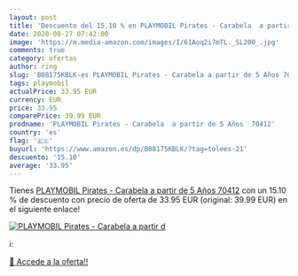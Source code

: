 ```yaml
---
layout: post
title: 'Descuento del 15.10 % en PLAYMOBIL Pirates - Carabela  a partir d'
date: 2020-08-27 07:42:00
image: 'https://m.media-amazon.com/images/I/61Aoq2i7mTL._SL200_.jpg'
comments: true
category: ofertas
author: ring
slug: 'B08175KBLK-es PLAYMOBIL Pirates - Carabela a partir de 5 Años 70412'
tags: playmobil
actualPrice: 33.95 EUR
currency: EUR
price: 33.95
comparePrice: 39.99 EUR
prodname: 'PLAYMOBIL Pirates - Carabela  a partir de 5 Años  70412'
country: 'es'
flag: '🇪🇸'
buyurl: 'https://www.amazon.es/dp/B08175KBLK/?tag=tolees-21'
descuento: '15.10'
average: '33.95'
---
```


Tienes [PLAYMOBIL Pirates - Carabela  a partir de 5 Años  70412](https://www.amazon.es/dp/B08175KBLK/?tag=tolees-21) con un 15.10 % de descuento con precio de oferta de 33.95 EUR (original: 39.99 EUR) en el siguiente enlace!

[![PLAYMOBIL Pirates - Carabela  a partir d](https://m.media-amazon.com/images/I/61Aoq2i7mTL._SL200_.jpg)](https://www.amazon.es/dp/B08175KBLK/?tag=tolees-21)

ℹ️:


[🛒 Accede a la oferta!!](https://www.amazon.es/dp/B08175KBLK/?tag=tolees-21)
